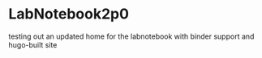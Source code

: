 # LabNotebook2p0
testing out an updated home for the labnotebook with binder support and hugo-built site
